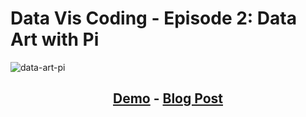 # Data Vis Coding - Episode 2: Data Art with Pi

![data-art-pi](https://github.com/kristinbaumann/data-art-pi/blob/master/plot_1000_byDigit.png)


<div align="center"><h2><a href="https://www.kristin-baumann.com/data-art-pi/">Demo</a> - <a href="">Blog Post</a></h2></div>

